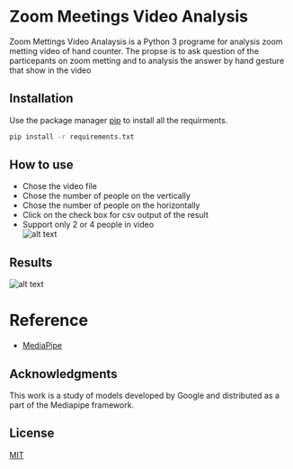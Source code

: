 # Zoom Meetings Video Analysis 

Zoom Mettings Video Analaysis is a Python 3 programe for analysis zoom metting video of hand counter.
The propse is to ask question of the particepants on zoom metting and to analysis the answer by hand gesture that show in the video 

## Installation

Use the package manager [pip](https://pip.pypa.io/en/stable/) to install all the requirments.

```bash
pip install -r requirements.txt
```
## How to use
   * Chose the video file 
   * Chose the number of people on the vertically 
   * Chose the number of people on the horizontally
   * Click on the check box for csv output of the result
   * Support only 2 or 4 people in video   
   ![alt text](https://res.cloudinary.com/dt691hhsa/image/upload/v1608800641/gui_example_j7eqxs.png)

## Results
![alt text](https://res.cloudinary.com/dt691hhsa/image/upload/v1608800388/PlotOutput_ccstle.png)


# Reference
* [MediaPipe](https://github.com/google/mediapipe)

## Acknowledgments
This work is a study of models developed by Google and distributed as a part of the Mediapipe framework.

## License
[MIT](https://choosealicense.com/licenses/mit/)

